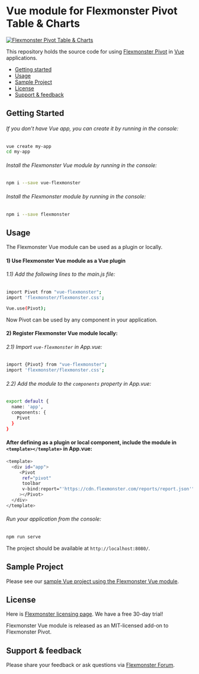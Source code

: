 # Vue module for Flexmonster Pivot Table & Charts 
[![Flexmonster Pivot Table & Charts](https://s3.amazonaws.com/flexmonster/github/fm-github-cover.png)](https://flexmonster.com)


This repository holds the source code for using [Flexmonster Pivot](https://www.flexmonster.com/) in [Vue](https://vuejs.org/) applications. 

* [Getting started](#getting-started)
* [Usage](#usage)
* [Sample Project](#sample-project)
* [License](#license)
* [Support & feedback](#support-feedback)



## <a name="getting-started"></a>Getting Started ##

###### If you don’t have Vue app, you can create it by running in the console:

```bash
vue create my-app
cd my-app
```


###### Install the Flexmonster Vue module by running in the console:

```bash
npm i --save vue-flexmonster
```


###### Install the Flexmonster module by running in the console:

```bash
npm i --save flexmonster
```


## <a name="usage"></a>Usage ##

The Flexmonster Vue module can be used as a plugin or locally.


#### 1) Use Flexmonster Vue module as a Vue plugin

###### 1.1) Add the following lines to the main.js file:

```bash
import Pivot from "vue-flexmonster";
import 'flexmonster/flexmonster.css';

Vue.use(Pivot);
```

Now Pivot can be used by any component in your application.


#### 2) Register Flexmonster Vue module locally:

###### 2.1) Import `vue-flexmonster` in App.vue:

```bash
import {Pivot} from "vue-flexmonster";
import 'flexmonster/flexmonster.css';

```


###### 2.2) Add the module to the `components` property in App.vue:

```bash
export default {
  name: 'app',
  components: {
    Pivot
  }
}

```


#### After defining as a plugin or local component, include the module in `<template></template>` in App.vue:

```bash
<template>
  <div id="app">
     <Pivot
      ref="pivot"
      toolbar
      v-bind:report="'https://cdn.flexmonster.com/reports/report.json'"
     ></Pivot>
  </div>
</template>

```


###### Run your application from the console:

```bash
npm run serve
```


The project should be available at `http://localhost:8080/`.


## <a name="sample-project"></a>Sample Project ##

Please see our [sample Vue project using the Flexmonster Vue module](https://github.com/flexmonster/pivot-vue).


## <a name="license"></a>License ##

Here is [Flexmonster licensing page](https://www.flexmonster.com/pivot-table-editions-and-pricing/). We have a free 30-day trial! 

Flexmonster Vue module is released as an MIT-licensed add-on to Flexmonster Pivot.


## <a name="support-feedback"></a>Support & feedback ##

Please share your feedback or ask questions via [Flexmonster Forum](https://www.flexmonster.com/forum/).
